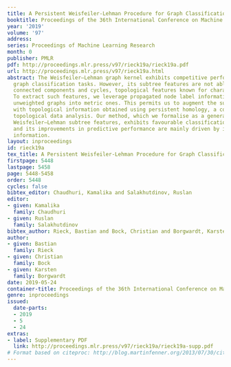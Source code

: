 ```yaml
---
title: A Persistent Weisfeiler-Lehman Procedure for Graph Classification
booktitle: Proceedings of the 36th International Conference on Machine Learning
year: '2019'
volume: '97'
address: 
series: Proceedings of Machine Learning Research
month: 0
publisher: PMLR
pdf: http://proceedings.mlr.press/v97/rieck19a/rieck19a.pdf
url: http://proceedings.mlr.press/v97/rieck19a.html
abstract: The Weisfeiler–Lehman graph kernel exhibits competitive performance in many
  graph classification tasks. However, its subtree features are not able to capture
  connected components and cycles, topological features known for characterising graphs.
  To extract such features, we leverage propagated node label information and transform
  unweighted graphs into metric ones. This permits us to augment the subtree features
  with topological information obtained using persistent homology, a concept from
  topological data analysis. Our method, which we formalise as a generalisation of
  Weisfeiler–Lehman subtree features, exhibits favourable classification accuracy
  and its improvements in predictive performance are mainly driven by including cycle
  information.
layout: inproceedings
id: rieck19a
tex_title: A Persistent Weisfeiler-Lehman Procedure for Graph Classification
firstpage: 5448
lastpage: 5458
page: 5448-5458
order: 5448
cycles: false
bibtex_editor: Chaudhuri, Kamalika and Salakhutdinov, Ruslan
editor:
- given: Kamalika
  family: Chaudhuri
- given: Ruslan
  family: Salakhutdinov
bibtex_author: Rieck, Bastian and Bock, Christian and Borgwardt, Karsten
author:
- given: Bastian
  family: Rieck
- given: Christian
  family: Bock
- given: Karsten
  family: Borgwardt
date: 2019-05-24
container-title: Proceedings of the 36th International Conference on Machine Learning
genre: inproceedings
issued:
  date-parts:
  - 2019
  - 5
  - 24
extras:
- label: Supplementary PDF
  link: http://proceedings.mlr.press/v97/rieck19a/rieck19a-supp.pdf
# Format based on citeproc: http://blog.martinfenner.org/2013/07/30/citeproc-yaml-for-bibliographies/
---
```

